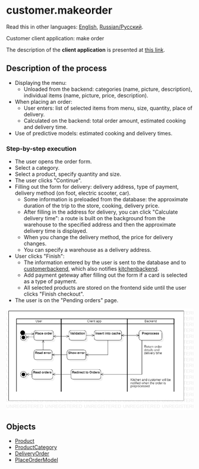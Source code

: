 # customer.makeorder

Read this in other languages: [English](customer.makeorder.md), [Russian/Русский](customer.makeorder.ru.md). 

Customer client application: make order

The description of the **client application** is presented at [this link](../../frontend/customerclient.md).

## Description of the process

- Displaying the menu:
    - Unloaded from the backend: categories (name, picture, description), individual items (name, picture, price, description).
- When placing an order: 
    - User enters: list of selected items from menu, size, quantity, place of delivery.
    - Calculated on the backend: total order amount, estimated cooking and delivery time.
- Use of predictive models: estimated cooking and delivery times.

### Step-by-step execution

- The user opens the order form.
- Select a category.
- Select a product, specify quantity and size.
- The user clicks "Continue".
- Filling out the form for delivery: delivery address, type of payment, delivery method (on foot, electric scooter, car).
    - Some information is preloaded from the database: the approximate duration of the trip to the store, cooking, delivery price.
    - After filling in the address for delivery, you can click "Calculate delivery time": a route is built on the background from the warehouse to the specified address and then the approximate delivery time is displayed.
    - When you change the delivery method, the price for delivery changes.
    - You can specify a warehouse as a delivery address.
- User clicks "Finish":
    - The information entered by the user is sent to the database and to [customerbackend](../../backend/customerbackend.md), which also notifies [kitchenbackend](../../backend/kitchenbackend.md ).
    - Add payment geteway after filling out the form if a card is selected as a type of payment.
    - All selected products are stored on the frontend side until the user clicks "Finish checkout".
- The user is on the "Pending orders" page.

![customer.makeorder](../../img/activitydiagrams/customer.makeorder.png)

## Objects 

- [Product](https://github.com/alexeysp11/workflow-lib/blob/main/docs/Models/Business/Products/Product.md)
- [ProductCategory](https://github.com/alexeysp11/workflow-lib/blob/main/docs/Models/Business/Products/ProductCategory.md)
- [DeliveryOrder](https://github.com/alexeysp11/workflow-lib/blob/main/docs/Models/Business/BusinessDocuments/DeliveryOrder.md)
- [PlaceOrderModel](../../classes/models/Orders/PlaceOrderModel.md)
